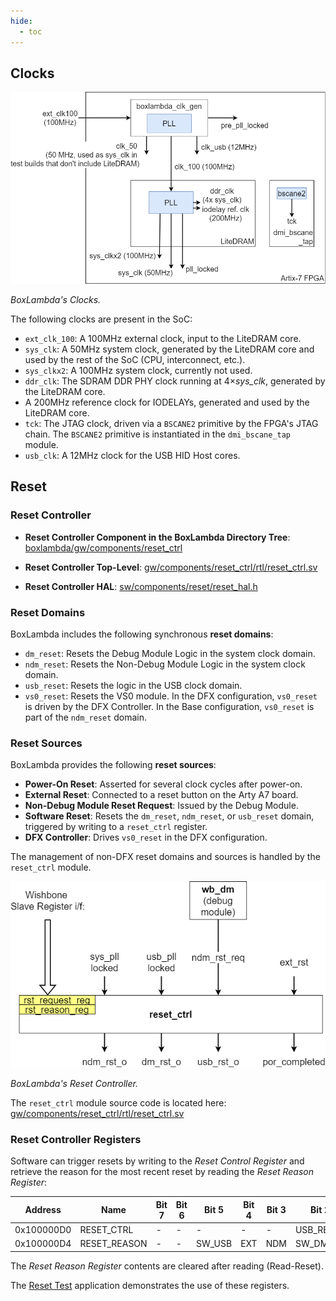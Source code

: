 ```yaml
---
hide:
  - toc
---
```


## Clocks

![BoxLambda Clocks](assets/clocks.png)

*BoxLambda's Clocks.*

The following clocks are present in the SoC:

- `ext_clk_100`: A 100MHz external clock, input to the LiteDRAM core.
- `sys_clk`: A 50MHz system clock, generated by the LiteDRAM core and used by the rest of the SoC (CPU, interconnect, etc.).
- `sys_clkx2`: A 100MHz system clock, currently not used.
- `ddr_clk`: The SDRAM DDR PHY clock running at 4×*sys_clk*, generated by the LiteDRAM core.
- A 200MHz reference clock for IODELAYs, generated and used by the LiteDRAM core.
- `tck`: The JTAG clock, driven via a `BSCANE2` primitive by the FPGA's JTAG chain. The `BSCANE2` primitive is instantiated in the `dmi_bscane_tap` module.
- `usb_clk`: A 12MHz clock for the USB HID Host cores.

## Reset

### Reset Controller

- **Reset Controller Component in the BoxLambda Directory Tree**:
  [boxlambda/gw/components/reset_ctrl](https://github.com/epsilon537/boxlambda/tree/master/gw/components/reset_ctrl)

- **Reset Controller Top-Level**:
  [gw/components/reset_ctrl/rtl/reset_ctrl.sv](https://github.com/epsilon537/boxlambda/blob/master/gw/components/reset_ctrl/rtl/reset_ctrl.sv)

- **Reset Controller HAL**:
  [sw/components/reset/reset_hal.h](https://github.com/epsilon537/boxlambda/blob/master/sw/components/reset/reset_hal.h)

### Reset Domains

BoxLambda includes the following synchronous **reset domains**:

- `dm_reset`: Resets the Debug Module Logic in the system clock domain.
- `ndm_reset`: Resets the Non-Debug Module Logic in the system clock domain.
- `usb_reset`: Resets the logic in the USB clock domain.
- `vs0_reset`: Resets the VS0 module. In the DFX configuration, `vs0_reset` is driven by the DFX Controller. In the Base configuration, `vs0_reset` is part of the `ndm_reset` domain.

### Reset Sources

BoxLambda provides the following **reset sources**:

- **Power-On Reset**: Asserted for several clock cycles after power-on.
- **External Reset**: Connected to a reset button on the Arty A7 board.
- **Non-Debug Module Reset Request**: Issued by the Debug Module.
- **Software Reset**: Resets the `dm_reset`, `ndm_reset`, or `usb_reset` domain, triggered by writing to a `reset_ctrl` register.
- **DFX Controller**: Drives `vs0_reset` in the DFX configuration.

The management of non-DFX reset domains and sources is handled by the `reset_ctrl` module.

![Reset Controller](assets/reset_ctrl.png)

*BoxLambda's Reset Controller.*

The `reset_ctrl` module source code is located here:
[gw/components/reset_ctrl/rtl/reset_ctrl.sv](https://github.com/epsilon537/boxlambda/blob/master/gw/components/reset_ctrl/rtl/reset_ctrl.sv)

### Reset Controller Registers

Software can trigger resets by writing to the *Reset Control Register* and retrieve the reason for the most recent reset by reading the *Reset Reason Register*:

| Address      | Name           | Bit 7 | Bit 6 | Bit 5   | Bit 4   | Bit 3   | Bit 2      | Bit 1      | Bit 0      |
|--------------|----------------|-------|-------|---------|---------|---------|------------|------------|------------|
| 0x100000D0   | RESET_CTRL     | -     | -     | -       | -       | -       | USB_RESET  | DM_RESET   | NDM_RESET  |
| 0x100000D4   | RESET_REASON   | -     | -     | SW_USB  | EXT     | NDM     | SW_DM      | SW_NDM     | POR        |

The *Reset Reason Register* contents are cleared after reading (Read-Reset).

The [Reset Test](test-build-reset.md) application demonstrates the use of these registers.
